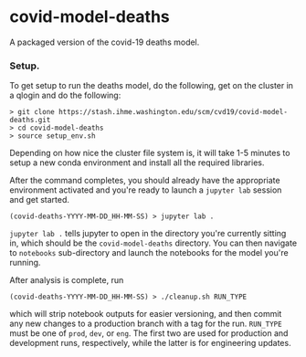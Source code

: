 
covid-model-deaths
==================

A packaged version of the covid-19 deaths model.


### Setup.

To get setup to run the deaths model, do the following, 
get on the cluster in a qlogin and do the following:

```
> git clone https://stash.ihme.washington.edu/scm/cvd19/covid-model-deaths.git
> cd covid-model-deaths
> source setup_env.sh
```

Depending on how nice the cluster file system is, it will
take 1-5 minutes to setup a new conda environment and install
all the required libraries.  

After the command completes, you should already have the 
appropriate environment activated and you're ready to launch
a `jupyter lab` session and get started.

```
(covid-deaths-YYYY-MM-DD_HH-MM-SS) > jupyter lab .
```

`jupyter lab .` tells jupyter to open in the directory you're 
currently sitting in, which should be the `covid-model-deaths`
directory.  You can then navigate to `notebooks` sub-directory
and launch the notebooks for the model you're running.

After analysis is complete, run 

```
(covid-deaths-YYYY-MM-DD_HH-MM-SS) > ./cleanup.sh RUN_TYPE
```

which will strip notebook outputs for easier versioning, and then commit any
new changes to a production branch with a tag for the run. `RUN_TYPE` must 
be one of `prod`, `dev`, or `eng`.  The first two are used for production 
and development runs, respectively, while the latter is for engineering 
updates.
